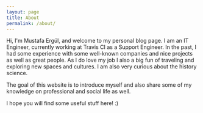 ```yaml
---
layout: page
title: About
permalink: /about/
---
```


<!--This is the base Jekyll theme. You can find out more info about customizing your Jekyll theme, as well as basic Jekyll usage documentation at [jekyllrb.com](https://jekyllrb.com/)

You can find the source code for Minima at GitHub:
[jekyll][jekyll-organization] /
[minima](https://github.com/jekyll/minima)

You can find the source code for Jekyll at GitHub:
[jekyll][jekyll-organization] /
[jekyll](https://github.com/jekyll/jekyll)


[jekyll-organization]: https://github.com/jekyll-->

Hi, I'm Mustafa Ergül, and welcome to my personal blog page. I am an IT Engineer, currently working at Travis CI as a Support Engineer. In the past, I had some experience with some well-known companies and nice projects as well as great people. As I do love my job I also a big fun of traveling and exploring new spaces and cultures. I am also very curious about the history science.

The goal of this website is to introduce myself and also share some of my knowledge on professional and social life as well.

I hope you will find some useful stuff here! :)
